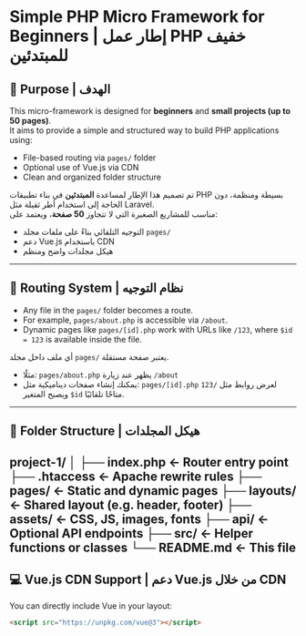 # Simple PHP Micro Framework for Beginners | إطار عمل PHP خفيف للمبتدئين

## 🎯 Purpose | الهدف

This micro-framework is designed for **beginners** and **small projects (up to 50 pages)**.  
It aims to provide a simple and structured way to build PHP applications using:
- File-based routing via `pages/` folder
- Optional use of Vue.js via CDN
- Clean and organized folder structure

تم تصميم هذا الإطار لمساعدة **المبتدئين** في بناء تطبيقات PHP بسيطة ومنظمة، دون الحاجة إلى استخدام أطر ثقيلة مثل Laravel.  
مناسب للمشاريع الصغيرة التي لا تتجاوز **50 صفحة**، ويعتمد على:
- التوجيه التلقائي بناءً على ملفات مجلد `pages/`
- دعم Vue.js باستخدام CDN
- هيكل مجلدات واضح ومنظم

---

## 🧭 Routing System | نظام التوجيه

- Any file in the `pages/` folder becomes a route.
- For example, `pages/about.php` is accessible via `/about`.
- Dynamic pages like `pages/[id].php` work with URLs like `/123`, where `$id = 123` is available inside the file.

أي ملف داخل مجلد `pages/` يعتبر صفحة مستقلة.
- مثلًا: `pages/about.php` يظهر عند زيارة `/about`
- يمكنك إنشاء صفحات ديناميكية مثل: `pages/[id].php` لعرض روابط مثل `/123` ويصبح المتغير `$id` متاحًا تلقائيًا.

---

## 🔧 Folder Structure | هيكل المجلدات
project-1/
│
├── index.php          ← Router entry point
├── .htaccess          ← Apache rewrite rules
├── pages/             ← Static and dynamic pages
├── layouts/           ← Shared layout (e.g. header, footer)
├── assets/            ← CSS, JS, images, fonts
├── api/               ← Optional API endpoints
├── src/               ← Helper functions or classes
└── README.md          ← This file
---

## 💻 Vue.js CDN Support | دعم Vue.js من خلال CDN

You can directly include Vue in your layout:

```html
<script src="https://unpkg.com/vue@3"></script>